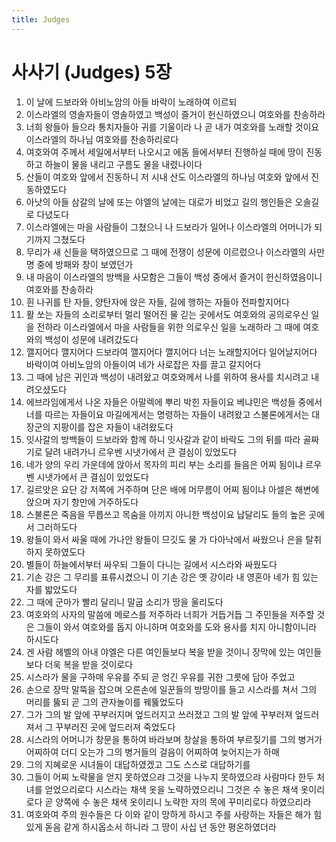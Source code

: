 ```yaml
---
title: Judges
---
```


# 사사기 (Judges) 5장
1. 이 날에 드보라와 아비노암의 아들 바락이 노래하여 이르되
1. 이스라엘의 영솔자들이 영솔하였고 백성이 즐거이 헌신하였으니 여호와를 찬송하라
1. 너희 왕들아 들으라 통치자들아 귀를 기울이라 나 곧 내가 여호와를 노래할 것이요 이스라엘의 하나님 여호와를 찬송하리로다
1. 여호와여 주께서 세일에서부터 나오시고 에돔 들에서부터 진행하실 때에 땅이 진동하고 하늘이 물을 내리고 구름도 물을 내렸나이다
1. 산들이 여호와 앞에서 진동하니 저 시내 산도 이스라엘의 하나님 여호와 앞에서 진동하였도다
1. 아낫의 아들 삼갈의 날에 또는 야엘의 날에는 대로가 비었고 길의 행인들은 오솔길로 다녔도다
1. 이스라엘에는 마을 사람들이 그쳤으니 나 드보라가 일어나 이스라엘의 어머니가 되기까지 그쳤도다
1. 무리가 새 신들을 택하였으므로 그 때에 전쟁이 성문에 이르렀으나 이스라엘의 사만 명 중에 방패와 창이 보였던가
1. 내 마음이 이스라엘의 방백을 사모함은 그들이 백성 중에서 즐거이 헌신하였음이니 여호와를 찬송하라
1. 흰 나귀를 탄 자들, 양탄자에 앉은 자들, 길에 행하는 자들아 전파할지어다
1. 활 쏘는 자들의 소리로부터 멀리 떨어진 물 긷는 곳에서도 여호와의 공의로우신 일을 전하라 이스라엘에서 마을 사람들을 위한 의로우신 일을 노래하라 그 때에 여호와의 백성이 성문에 내려갔도다
1. 깰지어다 깰지어다 드보라여 깰지어다 깰지어다 너는 노래할지어다 일어날지어다 바락이여 아비노암의 아들이여 네가 사로잡은 자를 끌고 갈지어다
1. 그 때에 남은 귀인과 백성이 내려왔고 여호와께서 나를 위하여 용사를 치시려고 내려오셨도다
1. 에브라임에게서 나온 자들은 아말렉에 뿌리 박힌 자들이요 베냐민은 백성들 중에서 너를 따르는 자들이요 마길에게서는 명령하는 자들이 내려왔고 스불론에게서는 대장군의 지팡이를 잡은 자들이 내려왔도다
1. 잇사갈의 방백들이 드보라와 함께 하니 잇사갈과 같이 바락도 그의 뒤를 따라 골짜기로 달려 내려가니 르우벤 시냇가에서 큰 결심이 있었도다
1. 네가 양의 우리 가운데에 앉아서 목자의 피리 부는 소리를 들음은 어찌 됨이냐 르우벤 시냇가에서 큰 결심이 있었도다
1. 길르앗은 요단 강 저쪽에 거주하며 단은 배에 머무름이 어찌 됨이냐 아셀은 해변에 앉으며 자기 항만에 거주하도다
1. 스불론은 죽음을 무릅쓰고 목숨을 아끼지 아니한 백성이요 납달리도 들의 높은 곳에서 그러하도다
1. 왕들이 와서 싸울 때에 가나안 왕들이 므깃도 물 가 다아낙에서 싸웠으나 은을 탈취하지 못하였도다
1. 별들이 하늘에서부터 싸우되 그들이 다니는 길에서 시스라와 싸웠도다
1. 기손 강은 그 무리를 표류시켰으니 이 기손 강은 옛 강이라 내 영혼아 네가 힘 있는 자를 밟았도다
1. 그 때에 군마가 빨리 달리니 말굽 소리가 땅을 울리도다
1. 여호와의 사자의 말씀에 메로스를 저주하라 너희가 거듭거듭 그 주민들을 저주할 것은 그들이 와서 여호와를 돕지 아니하며 여호와를 도와 용사를 치지 아니함이니라 하시도다
1. 겐 사람 헤벨의 아내 야엘은 다른 여인들보다 복을 받을 것이니 장막에 있는 여인들보다 더욱 복을 받을 것이로다
1. 시스라가 물을 구하매 우유를 주되 곧 엉긴 우유를 귀한 그릇에 담아 주었고
1. 손으로 장막 말뚝을 잡으며 오른손에 일꾼들의 방망이를 들고 시스라를 쳐서 그의 머리를 뚫되 곧 그의 관자놀이를 꿰뚫었도다
1. 그가 그의 발 앞에 꾸부러지며 엎드러지고 쓰러졌고 그의 발 앞에 꾸부러져 엎드러져서 그 꾸부러진 곳에 엎드러져 죽었도다
1. 시스라의 어머니가 창문을 통하여 바라보며 창살을 통하여 부르짖기를 그의 병거가 어찌하여 더디 오는가 그의 병거들의 걸음이 어찌하여 늦어지는가 하매
1. 그의 지혜로운 시녀들이 대답하였겠고 그도 스스로 대답하기를
1. 그들이 어찌 노략물을 얻지 못하였으랴 그것을 나누지 못하였으랴 사람마다 한두 처녀를 얻었으리로다 시스라는 채색 옷을 노략하였으리니 그것은 수 놓은 채색 옷이리로다 곧 양쪽에 수 놓은 채색 옷이리니 노략한 자의 목에 꾸미리로다 하였으리라
1. 여호와여 주의 원수들은 다 이와 같이 망하게 하시고 주를 사랑하는 자들은 해가 힘 있게 돋음 같게 하시옵소서 하니라 그 땅이 사십 년 동안 평온하였더라